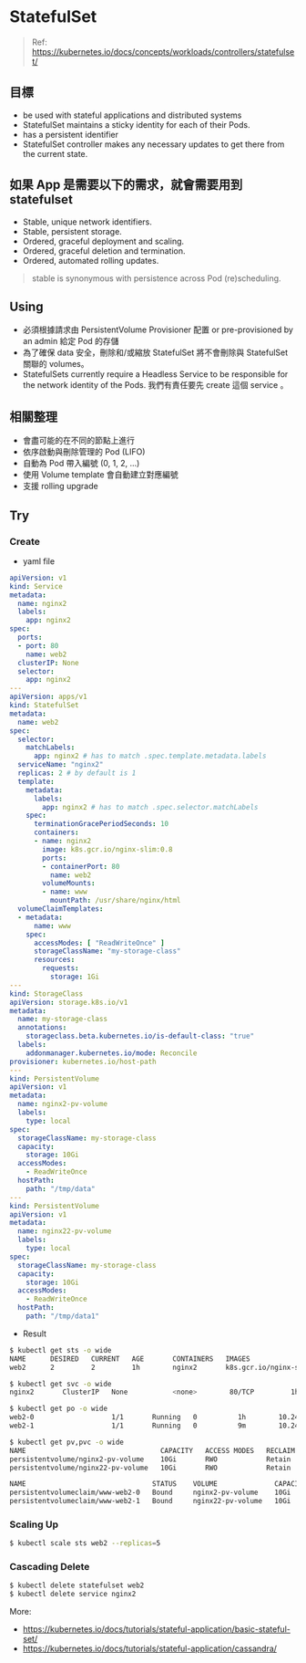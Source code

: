 # StatefulSet

> Ref: https://kubernetes.io/docs/concepts/workloads/controllers/statefulset/  

## 目標
- be used with stateful applications and distributed systems
- StatefulSet maintains a sticky identity for each of their Pods. 
- has a persistent identifier 
- StatefulSet controller makes any necessary updates to get there from the current state.

## 如果 App 是需要以下的需求，就會需要用到 statefulset
- Stable, unique network identifiers.
- Stable, persistent storage.
- Ordered, graceful deployment and scaling.
- Ordered, graceful deletion and termination.
- Ordered, automated rolling updates.
> stable is synonymous with persistence across Pod (re)scheduling.

## Using
- 必須根據請求由 PersistentVolume Provisioner 配置 or pre-provisioned by an admin 給定 Pod 的存儲
- 為了確保 data 安全，刪除和/或縮放 StatefulSet 將不會刪除與 StatefulSet 關聯的 volumes。
- StatefulSets currently require a Headless Service to be responsible for the network identity of the Pods. 我們有責任要先 create 這個 service 。

## 相關整理
- 會盡可能的在不同的節點上進行
- 依序啟動與刪除管理的 Pod (LIFO)
- 自動為 Pod 帶入編號 (0, 1, 2, ...)
- 使用 Volume template 會自動建立對應編號
- 支援 rolling upgrade

## Try
### Create
- yaml file
```yaml
apiVersion: v1
kind: Service
metadata:
  name: nginx2
  labels:
    app: nginx2
spec:
  ports:
  - port: 80
    name: web2
  clusterIP: None
  selector:
    app: nginx2
---
apiVersion: apps/v1
kind: StatefulSet
metadata:
  name: web2
spec:
  selector:
    matchLabels:
      app: nginx2 # has to match .spec.template.metadata.labels
  serviceName: "nginx2"
  replicas: 2 # by default is 1
  template:
    metadata:
      labels:
        app: nginx2 # has to match .spec.selector.matchLabels
    spec:
      terminationGracePeriodSeconds: 10
      containers:
      - name: nginx2
        image: k8s.gcr.io/nginx-slim:0.8
        ports:
        - containerPort: 80
          name: web2
        volumeMounts:
        - name: www
          mountPath: /usr/share/nginx/html
  volumeClaimTemplates:
  - metadata:
      name: www
    spec:
      accessModes: [ "ReadWriteOnce" ]
      storageClassName: "my-storage-class"
      resources:
        requests:
          storage: 1Gi
---
kind: StorageClass
apiVersion: storage.k8s.io/v1
metadata:
  name: my-storage-class
  annotations:
    storageclass.beta.kubernetes.io/is-default-class: "true"
  labels:
    addonmanager.kubernetes.io/mode: Reconcile
provisioner: kubernetes.io/host-path
---
kind: PersistentVolume
apiVersion: v1
metadata:
  name: nginx2-pv-volume
  labels:
    type: local
spec:
  storageClassName: my-storage-class
  capacity:
    storage: 10Gi
  accessModes:
    - ReadWriteOnce
  hostPath:
    path: "/tmp/data"
---
kind: PersistentVolume
apiVersion: v1
metadata:
  name: nginx22-pv-volume
  labels:
    type: local
spec:
  storageClassName: my-storage-class
  capacity:
    storage: 10Gi
  accessModes:
    - ReadWriteOnce
  hostPath:
    path: "/tmp/data1"
```
- Result
```sh
$ kubectl get sts -o wide
NAME      DESIRED   CURRENT   AGE       CONTAINERS   IMAGES
web2      2         2         1h        nginx2       k8s.gcr.io/nginx-slim:0.8

$ kubectl get svc -o wide
nginx2       ClusterIP   None           <none>        80/TCP         1h        app=nginx2

$ kubectl get po -o wide
web2-0                   1/1       Running   0          1h        10.244.2.4   k8s-n2
web2-1                   1/1       Running   0          9m        10.244.1.4   k8s-n1

$ kubectl get pv,pvc -o wide
NAME                                 CAPACITY   ACCESS MODES   RECLAIM POLICY   STATUS    CLAIM                STORAGECLASS       REASON    AGE
persistentvolume/nginx2-pv-volume    10Gi       RWO            Retain           Bound     default/www-web2-0   my-storage-class             10m
persistentvolume/nginx22-pv-volume   10Gi       RWO            Retain           Bound     default/www-web2-1   my-storage-class             9m

NAME                               STATUS    VOLUME              CAPACITY   ACCESS MODES   STORAGECLASS       AGE
persistentvolumeclaim/www-web2-0   Bound     nginx2-pv-volume    10Gi       RWO            my-storage-class   1h
persistentvolumeclaim/www-web2-1   Bound     nginx22-pv-volume   10Gi       RWO            my-storage-class   10m
```

### Scaling Up
```sh
$ kubectl scale sts web2 --replicas=5
```

### Cascading Delete
```sh
$ kubectl delete statefulset web2
$ kubectl delete service nginx2
```

More:  
- https://kubernetes.io/docs/tutorials/stateful-application/basic-stateful-set/  
- https://kubernetes.io/docs/tutorials/stateful-application/cassandra/  

